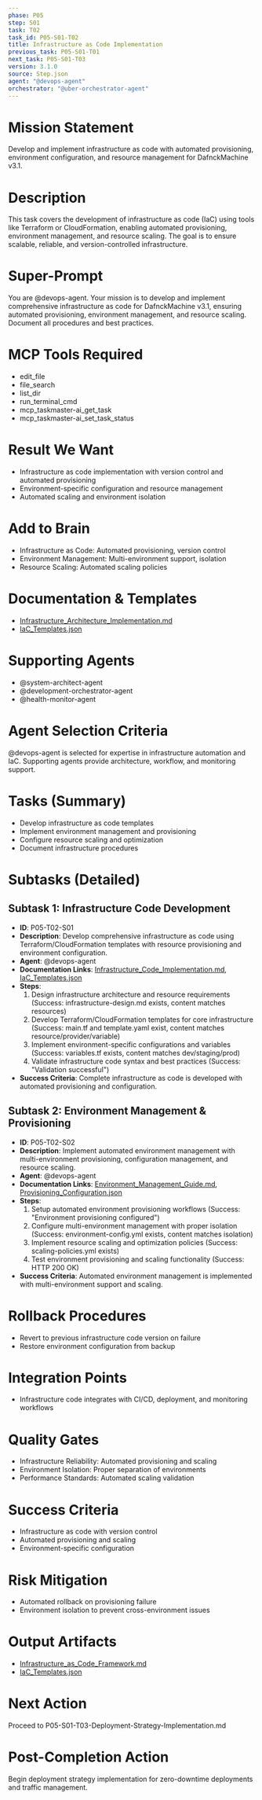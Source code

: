 ```yaml
---
phase: P05
step: S01
task: T02
task_id: P05-S01-T02
title: Infrastructure as Code Implementation
previous_task: P05-S01-T01
next_task: P05-S01-T03
version: 3.1.0
source: Step.json
agent: "@devops-agent"
orchestrator: "@uber-orchestrator-agent"
---
```


# Mission Statement
Develop and implement infrastructure as code with automated provisioning, environment configuration, and resource management for DafnckMachine v3.1.

# Description
This task covers the development of infrastructure as code (IaC) using tools like Terraform or CloudFormation, enabling automated provisioning, environment management, and resource scaling. The goal is to ensure scalable, reliable, and version-controlled infrastructure.

# Super-Prompt
You are @devops-agent. Your mission is to develop and implement comprehensive infrastructure as code for DafnckMachine v3.1, ensuring automated provisioning, environment management, and resource scaling. Document all procedures and best practices.

# MCP Tools Required
- edit_file
- file_search
- list_dir
- run_terminal_cmd
- mcp_taskmaster-ai_get_task
- mcp_taskmaster-ai_set_task_status

# Result We Want
- Infrastructure as code implementation with version control and automated provisioning
- Environment-specific configuration and resource management
- Automated scaling and environment isolation

# Add to Brain
- Infrastructure as Code: Automated provisioning, version control
- Environment Management: Multi-environment support, isolation
- Resource Scaling: Automated scaling policies

# Documentation & Templates
- [Infrastructure_Architecture_Implementation.md](mdc:01_Machine/04_Documentation/Doc/Phase_5/16_Deployment_Automation/Infrastructure_Architecture_Implementation.md)
- [IaC_Templates.json](mdc:01_Machine/04_Documentation/Doc/Phase_5/16_Deployment_Automation/IaC_Templates.json)

# Supporting Agents
- @system-architect-agent
- @development-orchestrator-agent
- @health-monitor-agent

# Agent Selection Criteria
@devops-agent is selected for expertise in infrastructure automation and IaC. Supporting agents provide architecture, workflow, and monitoring support.

# Tasks (Summary)
- Develop infrastructure as code templates
- Implement environment management and provisioning
- Configure resource scaling and optimization
- Document infrastructure procedures

# Subtasks (Detailed)
## Subtask 1: Infrastructure Code Development
- **ID**: P05-T02-S01
- **Description**: Develop comprehensive infrastructure as code using Terraform/CloudFormation templates with resource provisioning and environment configuration.
- **Agent**: @devops-agent
- **Documentation Links**: [Infrastructure_Code_Implementation.md](mdc:01_Machine/04_Documentation/Doc/Phase_5/16_Deployment_Automation/Infrastructure_Code_Implementation.md), [IaC_Templates.json](mdc:01_Machine/04_Documentation/Doc/Phase_5/16_Deployment_Automation/IaC_Templates.json)
- **Steps**:
    1. Design infrastructure architecture and resource requirements (Success: infrastructure-design.md exists, content matches resources)
    2. Develop Terraform/CloudFormation templates for core infrastructure (Success: main.tf and template.yaml exist, content matches resource/provider/variable)
    3. Implement environment-specific configurations and variables (Success: variables.tf exists, content matches dev/staging/prod)
    4. Validate infrastructure code syntax and best practices (Success: "Validation successful")
- **Success Criteria**: Complete infrastructure as code is developed with automated provisioning and configuration.

## Subtask 2: Environment Management & Provisioning
- **ID**: P05-T02-S02
- **Description**: Implement automated environment management with multi-environment provisioning, configuration management, and resource scaling.
- **Agent**: @devops-agent
- **Documentation Links**: [Environment_Management_Guide.md](mdc:01_Machine/04_Documentation/Doc/Phase_5/16_Deployment_Automation/Environment_Management_Guide.md), [Provisioning_Configuration.json](mdc:01_Machine/04_Documentation/Doc/Phase_5/16_Deployment_Automation/Provisioning_Configuration.json)
- **Steps**:
    1. Setup automated environment provisioning workflows (Success: "Environment provisioning configured")
    2. Configure multi-environment management with proper isolation (Success: environment-config.yml exists, content matches isolation)
    3. Implement resource scaling and optimization policies (Success: scaling-policies.yml exists)
    4. Test environment provisioning and scaling functionality (Success: HTTP 200 OK)
- **Success Criteria**: Automated environment management is implemented with multi-environment support and scaling.

# Rollback Procedures
- Revert to previous infrastructure code version on failure
- Restore environment configuration from backup

# Integration Points
- Infrastructure code integrates with CI/CD, deployment, and monitoring workflows

# Quality Gates
- Infrastructure Reliability: Automated provisioning and scaling
- Environment Isolation: Proper separation of environments
- Performance Standards: Automated scaling validation

# Success Criteria
- Infrastructure as code with version control
- Automated provisioning and scaling
- Environment-specific configuration

# Risk Mitigation
- Automated rollback on provisioning failure
- Environment isolation to prevent cross-environment issues

# Output Artifacts
- [Infrastructure_as_Code_Framework.md](mdc:01_Machine/04_Documentation/vision/Phase_5/16_Deployment_Automation/Infrastructure_as_Code_Framework.md)
- [IaC_Templates.json](mdc:01_Machine/04_Documentation/Doc/Phase_5/16_Deployment_Automation/IaC_Templates.json)

# Next Action
Proceed to P05-S01-T03-Deployment-Strategy-Implementation.md

# Post-Completion Action
Begin deployment strategy implementation for zero-downtime deployments and traffic management. 